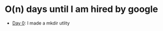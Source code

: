 # O(n) days until I am hired by google
 - [Day 0](https://github.com/angeletakis/Pls-hire-me-google/tree/main/Day-0): I made a mkdir utlity
